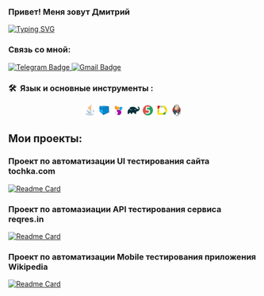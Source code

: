 ###  Привет! Меня зовут Дмитрий 

[![Typing SVG](https://readme-typing-svg.herokuapp.com?color=%2336BCF7&lines=QA+Engineer)](https://git.io/typing-svg)

### Связь со мной:

  <a href="https://t.me/DmitriiKalinin">
    <img src="https://img.shields.io/badge/Telegram-blue?style=for-the-badge&logo=telegram&logoColor=white" alt="Telegram Badge"/>
  </a>

   <a href="mailto:dima---k@mail.ru">
    <img src="https://img.shields.io/badge/Gmail-red?style=for-the-badge&logo=gmail&logoColor=white" alt="Gmail Badge"/>
  </a>

### 🛠 &nbsp;Язык и основные инструменты :

<p  align="center"> 

<img width="5%" title="Java" src="https://github.com/dimavrb/tochka/blob/main/media/logo/Java.svg">
<img width="5%" title="Selenoid" src="https://github.com/dimavrb/tochka/blob/main/media/logo/Selenoid.svg">
<img width="5%" title="Selenide" src="https://github.com/dimavrb/tochka/blob/main/media/logo/Selenide.svg">
<img width="5%" title="Gradle" src="https://github.com/dimavrb/tochka/blob/main/media/logo/Gradle.svg">
<img width="5%" title="Junit5" src="https://github.com/dimavrb/tochka/blob/main/media/logo/Junit5.svg">
<img width="5%" title="Allure Report" src="https://github.com/dimavrb/tochka/blob/main/media/logo/Allure.svg">
<img width="5%" title="Jenkins" src="https://github.com/dimavrb/tochka/blob/main/media/logo/Jenkins.svg">

</p>

## Мои проекты:

###  Проект по автоматизации UI тестирования сайта tochka.com

[![Readme Card](https://github-readme-stats.vercel.app/api/pin/?username=dimavrb&repo=tochka)](https://github.com/dimavrb/tochka)

###  Проект по автомазиации API тестирования сервиса reqres.in

[![Readme Card](https://github-readme-stats.vercel.app/api/pin/?username=dimavrb&repo=tochka)](https://github.com/dimavrb)

###  Проект по автоматизации Mobile тестирования приложения Wikipedia

[![Readme Card](https://github-readme-stats.vercel.app/api/pin/?username=dimavrb&repo=tochka)](https://github.com/dimavrb)
